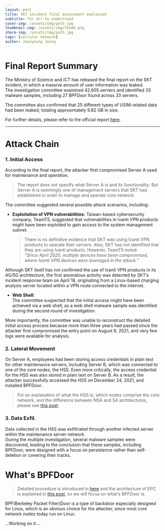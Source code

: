 ```yaml
---
layout: post
title: SKT incident final assessment explained
subtitle: for all to understand
cover-img: /assets/img/path.jpg
thumbnail-img: /assets/img/thumb.png
share-img: /assets/img/path.jpg
tags: [cellular network]
author: Joonyoung Jeong
---
```


# Final Report Summary

  The Ministry of Science and ICT has released the final report on the SKT incident, in which a massive amount of user information was leaked.  
The investigation committee examined 42,605 servers and identified 33 malware samples, including 27 BPFDoor found across 33 servers.

The committee also confirmed that 25 different types of USIM-related data had been leaked, totaling approximately 9.82 GB in size.

For further details, please refer to the official report [here](https://www.msit.go.kr/bbs/view.do?sCode=user&mId=307&mPid=208&pageIndex=1&bbsSeqNo=94&nttSeqNo=3185964&searchOpt=ALL&searchTxt).

---

# Attack Chain

### 1. Initial Access
  According to the final report, the attacker first compromised Server A used for maintenance and operation.
> The report does not specify what Server A is and its functionality. But Server A is seemingly one of management servers that SKT had established in order to manage and operate core network.  

The committee suggested several possible attack scenarios, including:

- **Exploitation of VPN vulnerabilities:**
  Taiwan-based cybersecurity company, TeamT5, suggested that vulnerabilities in Ivanti VPN products might have been exploited to gain access to the system management subnet.  

  > There is no definitive evidence that SKT was using Ivanti VPN products to operate their servers. Also, SKT has not identified that they are using Ivanti products. However, TeamT5 noted:  
  > *“Since April 2025, multiple devices have been compromised, where Ivanti VPN devices were leveraged in the attack.”*

Although SKT itself has not confirmed the use of Ivanti VPN products in its 4G/5G architecture, the first anomalous activity was detected by SKT’s incident response team on April 18, originating from a Linux-based charging analysis server located within a VPN route connected to the internet.

- **Web Shell**:  
  The committee suspected that the initial access might have been achieved via a web shell, as a web shell malware sample was identified during the second round of investigation.  

More importantly, the committee was unable to reconstruct the detailed initial access process because more than three years had passed since the attacker first compromised the entry point on August 6, 2021, and very few logs were available for analysis.  

### 2. Lateral Movement
  On Server A, employees had been storing access credentials in plain text for other maintenance servers, including Server B, which was connected to one of the core nodes, the HSS. Even more critically, the access credential for the HSS was also stored in plain text on Server B. As a result, the attacker successfully accessed the HSS on December 24, 2021, and installed BPFDoor.  

> For an explanation of what the HSS is, which nodes comprise the core network, and the difference between NSA and SA architectures, please see [this post](https://mango0727-github.github.io/josephjy.io/2025-08-23-SKTIncidentInitAssessmnt/).

### 3. Data Exfil.
Data collected in the HSS was exfiltrated through another infected server within the maintenance server network.  
During the multiple investigation, several malware samples were discovered, leading to the conclusion that these samples, including BPFDoor, were designed with a focus on persistence rather than self-deletion or covering their tracks.

# What's BPFDoor
> Detailed procedure is introduced in [here](https://www.msit.go.kr/bbs/view.do?sCode=user&mId=307&mPid=208&pageIndex=1&bbsSeqNo=94&nttSeqNo=3185964&searchOpt=ALL&searchTxt) and the architecture of EPC is explained in [this post](https://mango0727-github.github.io/josephjy.io/2025-08-23-SKTIncidentInitAssessmnt/), so we will focus on what's BPFDoor is.

BPF(Berkeley Packet Filter)Door is a type of backdoor especially designed for Linux, which is an obvious choice for the attacker, since most core network nodes today run on Linux.

...Working on it....
